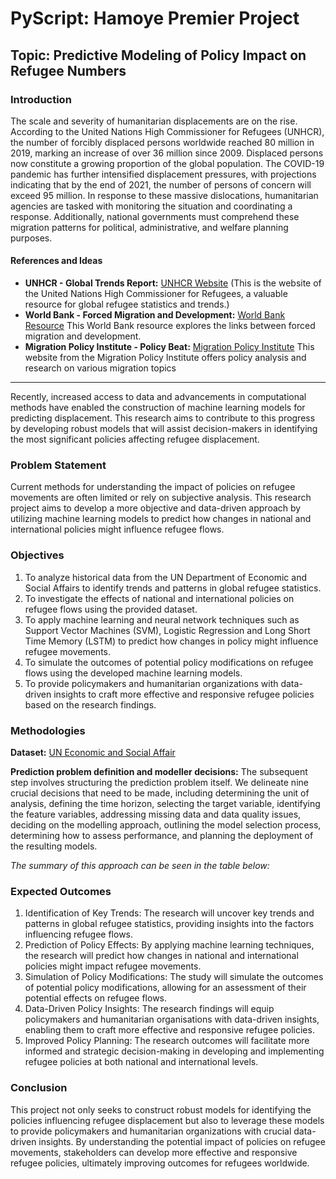 # PyScript: Hamoye Premier Project

## Topic: Predictive Modeling of Policy Impact on Refugee Numbers

### Introduction

The scale and severity of humanitarian displacements are on the rise. According to the United Nations High Commissioner for Refugees (UNHCR), the number of forcibly displaced persons worldwide reached 80 million in 2019, marking an increase of over 36 million since 2009. Displaced persons now constitute a growing proportion of the global population. The COVID-19 pandemic has further intensified displacement pressures, with projections indicating that by the end of 2021, the number of persons of concern will exceed 95 million. In response to these massive dislocations, humanitarian agencies are tasked with monitoring the situation and coordinating a response. Additionally, national governments must comprehend these migration patterns for political, administrative, and welfare planning purposes.

#### References and Ideas

- **UNHCR - Global Trends Report:** [UNHCR Website](https://www.unhcr.org/)
  (This is the 
website of the United Nations High Commissioner for Refugees, a 
valuable resource for global refugee statistics and trends.)
- **World Bank - Forced Migration and Development:** [World Bank Resource](https://www.worldbank.org/en/results/2023/07/27/tackling-forced-displacement-as-a-development-challenge)
  This World Bank resource 
explores the links between forced migration and development.
- **Migration Policy Institute - Policy Beat:** [Migration Policy Institute](https://www.migrationpolicy.org/)
  This website from the Migration 
Policy Institute offers policy analysis and research on various migration 
topics

---
Recently, increased access to data and advancements in computational methods have enabled the construction of machine learning models for predicting displacement. This research aims to contribute to this progress by developing robust models that will assist decision-makers in identifying the most significant policies affecting refugee displacement.

### Problem Statement

Current methods for understanding the impact of policies on refugee movements are often limited or rely on subjective analysis. This research project aims to develop a more objective and data-driven approach by utilizing machine learning models to predict how changes in national and international policies might influence refugee flows.

### Objectives

1. To analyze historical data from the UN Department of Economic and Social Affairs to identify trends and patterns in global refugee statistics.
2. To investigate the effects of national and international policies on refugee flows using the provided dataset.
3. To apply machine learning and neural network techniques such as Support Vector Machines (SVM), Logistic Regression and Long Short Time Memory (LSTM) to predict how changes in policy might influence refugee movements.
4. To simulate the outcomes of potential policy modifications on refugee flows using the developed machine learning models.
5. To provide policymakers and humanitarian organizations with data-driven insights to craft more effective and responsive refugee policies based on the research findings.

### Methodologies

**Dataset:** [UN Economic and Social Affair](https://unstats-undesa.opendata.arcgis.com/datasets/059c8f2ce007428c9a1e8f11b9508852_0/explore?location=87.553304%2C56.254040%2C1.81)

**Prediction problem definition and modeller decisions:**
The subsequent step involves structuring the prediction problem itself. We delineate nine crucial decisions that need to be made, including determining the unit of analysis, defining the time horizon, selecting the target variable, identifying the feature variables, addressing missing data and data quality issues, deciding on the modelling approach, outlining the model selection process, determining how to assess performance, and planning the deployment of the resulting models.


*The summary of this approach can be seen in the table below:*
### Expected Outcomes

1. Identification of Key Trends: The research will uncover key trends and patterns in global refugee statistics, providing insights into the factors influencing refugee flows.
2. Prediction of Policy Effects: By applying machine learning techniques, the research will predict how changes in national and international policies might impact refugee movements.
3. Simulation of Policy Modifications: The study will simulate the outcomes of potential policy modifications, allowing for an assessment of their potential effects on refugee flows.
4. Data-Driven Policy Insights: The research findings will equip policymakers and humanitarian organisations with data-driven insights, enabling them to craft more effective and responsive refugee policies.
5. Improved Policy Planning: The research outcomes will facilitate more informed and strategic decision-making in developing and implementing refugee policies at both national and international levels.

### Conclusion
This project not only seeks to construct robust models for identifying the policies influencing refugee displacement but also to leverage these models to provide policymakers and humanitarian organizations with crucial data-driven insights. By understanding the potential impact of policies on refugee movements, stakeholders can develop more effective and responsive refugee policies, ultimately improving outcomes for refugees worldwide.
